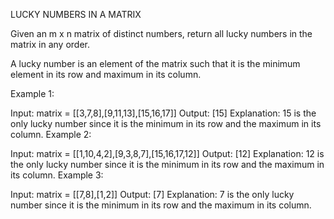LUCKY NUMBERS IN A MATRIX

Given an m x n matrix of distinct numbers, return all lucky numbers in the matrix in any order.

A lucky number is an element of the matrix such that it is the minimum element in its row and maximum in its column.

 

Example 1:

Input: matrix = [[3,7,8],[9,11,13],[15,16,17]]
Output: [15]
Explanation: 15 is the only lucky number since it is the minimum in its row and the maximum in its column.
Example 2:

Input: matrix = [[1,10,4,2],[9,3,8,7],[15,16,17,12]]
Output: [12]
Explanation: 12 is the only lucky number since it is the minimum in its row and the maximum in its column.
Example 3:

Input: matrix = [[7,8],[1,2]]
Output: [7]
Explanation: 7 is the only lucky number since it is the minimum in its row and the maximum in its column.
